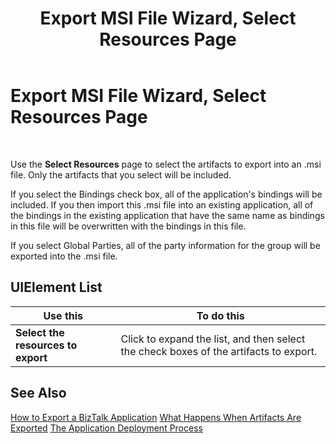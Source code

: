 ﻿---
title: Export MSI File Wizard, Select Resources Page
TOCTitle: Export MSI File Wizard, Select Resources Page
ms:assetid: 38742c36-4dac-4576-8107-9b1cc2843552
ms:mtpsurl: https://msdn.microsoft.com/en-us/library/Aa559614(v=BTS.80)
ms:contentKeyID: 51527381
ms.date: 08/30/2017
mtps_version: v=BTS.80
f1_keywords:
- bts10.appdeploy.app.export.resources
---

# Export MSI File Wizard, Select Resources Page

 

Use the **Select Resources** page to select the artifacts to export into an .msi file. Only the artifacts that you select will be included.

If you select the Bindings check box, all of the application's bindings will be included. If you then import this .msi file into an existing application, all of the bindings in the existing application that have the same name as bindings in this file will be overwritten with the bindings in this file.

If you select Global Parties, all of the party information for the group will be exported into the .msi file.

## UIElement List

<table>
<thead>
<tr class="header">
<th>Use this</th>
<th>To do this</th>
</tr>
</thead>
<tbody>
<tr class="odd">
<td><strong>Select the resources to export</strong></td>
<td>Click to expand the list, and then select the check boxes of the artifacts to export.</td>
</tr>
</tbody>
</table>


## See Also

[How to Export a BizTalk Application](https://msdn.microsoft.com/en-us/library/aa577804\(v=bts.80\))  
[What Happens When Artifacts Are Exported](https://msdn.microsoft.com/en-us/library/aa578034\(v=bts.80\))  
[The Application Deployment Process](https://msdn.microsoft.com/en-us/library/aa559316\(v=bts.80\))

